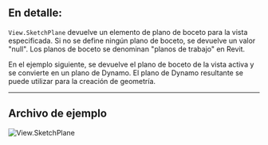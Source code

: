## En detalle:
`View.SketchPlane` devuelve un elemento de plano de boceto para la vista especificada. Si no se define ningún plano de boceto, se devuelve un valor "null". Los planos de boceto se denominan "planos de trabajo" en Revit.

En el ejemplo siguiente, se devuelve el plano de boceto de la vista activa y se convierte en un plano de Dynamo. El plano de Dynamo resultante se puede utilizar para la creación de geometría.
___
## Archivo de ejemplo

![View.SketchPlane](./Revit.Elements.Views.View.SketchPlane_img.jpg)
